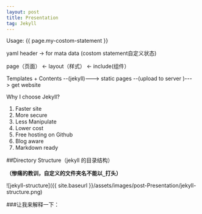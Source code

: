 ```yaml
---
layout: post
title: Presentation
tag: Jekyll
---
```


Usage:
{{ page.my-costom-statement }}

yaml header -> for mata data (costom statement自定义状态)

page（页面） <- layout（样式） <- include(组件）

Templates + Contents --(jekyll)---> static pages --(upload to server )---> get website 

Why I choose Jekyll?

1. Faster site
2. More secure
3. Less Manipulate
4. Lower cost
5. Free hosting on Github
6. Blog aware
7. Markdown ready

##Directory Structure（jekyll 的目录结构）

**（惨痛的教训，自定义的文件夹名不能以`_`打头）**

![jekyll-structure]({{ site.baseurl }}/assets/images/post-Presentation/jekyll-structure.png)			

###让我来解释一下：
						

